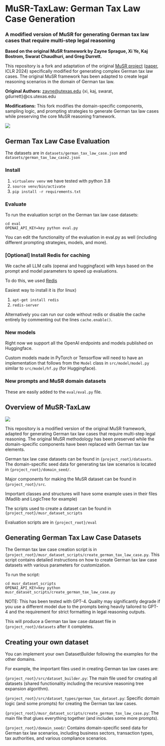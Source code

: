 # MuSR-TaxLaw: German Tax Law Case Generation

### A modified version of MuSR for generating German tax law cases that require multi-step legal reasoning

**Based on the original MuSR framework by Zayne Sprague, Xi Ye, Kaj Bostrom, Swarat Chaudhuri, and Greg Durrett.**

This repository is a fork and adaptation of the original [MuSR project](https://zayne-sprague.github.io/MuSR/) ([paper](https://arxiv.org/abs/2310.16049), ICLR 2024) specifically modified for generating complex German tax law cases. The original MuSR framework has been adapted to create legal reasoning scenarios in the domain of German tax law.

**Original Authors:** zayne@utexas.edu {xi, kaj, swarat, gdurrett}@cs.utexas.edu

**Modifications:** This fork modifies the domain-specific components, sampling logic, and prompting strategies to generate German tax law cases while preserving the core MuSR reasoning framework.

<image src="./imgs/logo.png"></image>

## German Tax Law Case Evaluation

The datasets are in `datasets/german_tax_law_case.json` and `datasets/german_tax_law_case2.json`

### Install

1. `virtualenv venv` we have tested with python 3.8
2. `source venv/bin/activate`
3. `pip install -r requirements.txt`

### Evaluate


To run the evaluation script on the German tax law case datasets:
```shell
cd eval
OPENAI_API_KEY=key python eval.py
```

You can edit the functionality of the evaluation in eval.py as well (including different prompting strategies, models, and more).

### [Optional] Install Redis for caching  

We cache all LLM calls (openai and huggingface) with keys based on the prompt and model parameters to speed up evaluations.

To do this, we used [Redis](https://redis.io/docs/clients/python/)

Easiest way to install it is (for linux)
1. `apt-get install redis`
2. `redis-server`

Alternatively you can run our code without redis or disable the cache entirely by commenting out the lines `cache.enable()`.

### New models

Right now we support all the OpenAI endpoints and models published on Huggingface.  

Custom models made in PyTorch or Tensorflow will need to have an implementation that follows from the `Model` class in `src/model/model.py` similar to `src/model/hf.py` (for Huggingface).  

### New prompts and MuSR domain datasets

These are easily added to the `eval/eval.py` file.


## Overview of MuSR-TaxLaw

<image src="./imgs/system_diagram.png"></image>

This repository is a modified version of the original MuSR framework, adapted for generating German tax law cases that require multi-step legal reasoning. The original MuSR methodology has been preserved while the domain-specific components have been replaced with German tax law elements.

German tax law case datasets can be found in `{project_root}/datasets`. The domain-specific seed data for generating tax law scenarios is located in `{project_root}/domain_seed/`.

Major components for making the MuSR dataset can be found in `{project_root}/src`.  

Important classes and structures will have some example uses in their files (Madlib and LogicTree for example)

The scripts used to create a dataset can be found in `{project_root}/musr_dataset_scripts`

Evaluation scripts are in `{project_root}/eval`


## Generating German Tax Law Case Datasets

The German tax law case creation script is in `{project_root}/musr_dataset_scripts/create_german_tax_law_case.py`. This script contains detailed instructions on how to create German tax law case datasets with various parameters for customization.

To run the script:

```shell
cd musr_dataset_scripts
OPENAI_API_KEY=key python musr_dataset_scripts/create_german_tax_law_case.py
```
NOTE: This has been tested with GPT-4. Quality may significantly degrade if you use a different model due to the prompts being heavily tailored to GPT-4 and the requirement for strict formatting in legal reasoning outputs.

This will produce a German tax law case dataset file in `{project_root}/datasets` after it completes.

## Creating your own dataset

You can implement your own DatasetBuilder following the examples for the other domains.

For example, the important files used in creating German tax law cases are:

`{project_root}/src/dataset_builder.py`: The main file used for creating all datasets (shared functionality including the recursive reasoning tree expansion algorithm).

`{project_root}/src/dataset_types/german_tax_dataset.py`: Specific domain logic (and some prompts) for creating the German tax law cases.

`{project_root}/musr_dataset_scripts/create_german_tax_law_case.py`: The main file that glues everything together (and includes some more prompts).

`{project_root}/domain_seed/`: Contains domain-specific seed data for German tax law scenarios, including business sectors, transaction types, tax authorities, and various compliance scenarios. 

